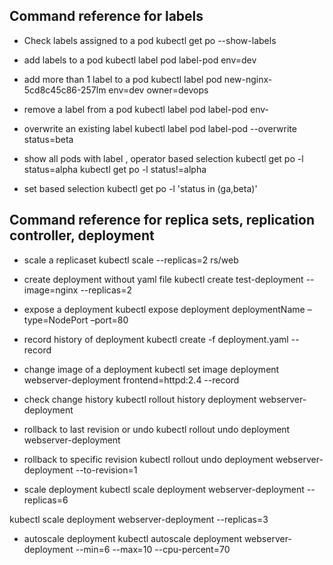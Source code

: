 ## Command reference for labels

- Check labels assigned to a pod
kubectl get po --show-labels

- add labels to a pod
kubectl label pod label-pod env=dev

- add more than 1 label to a pod
kubectl label pod new-nginx-5cd8c45c86-257lm env=dev owner=devops

- remove a label from a pod
kubectl label pod label-pod env-

- overwrite an existing label
kubectl label pod label-pod --overwrite status=beta

- show all pods with label , operator based selection
kubectl get po -l status=alpha
kubectl get po -l status!=alpha

- set based selection
kubectl get po -l 'status in (ga,beta)'

## Command reference for replica sets, replication controller, deployment

- scale a replicaset
kubectl scale --replicas=2 rs/web

- create deployment without yaml file
kubectl create test-deployment --image=nginx --replicas=2

- expose a deployment
kubectl expose deployment deploymentName –type=NodePort –port=80

- record history of deployment
kubectl create -f deployment.yaml --record 

- change image of a deployment
kubectl set image deployment webserver-deployment frontend=httpd:2.4 --record

- check change history
kubectl rollout history deployment webserver-deployment

- rollback to last revision or undo
kubectl rollout undo deployment webserver-deployment

- rollback to specific revision 
kubectl rollout undo deployment webserver-deployment --to-revision=1

- scale deployment
kubectl scale deployment webserver-deployment --replicas=6

kubectl scale deployment webserver-deployment --replicas=3

- autoscale deployment
kubectl autoscale deployment webserver-deployment --min=6 --max=10 --cpu-percent=70


